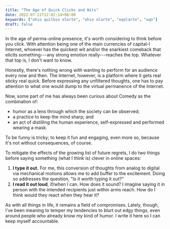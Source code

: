 ```yaml
---
title: "The Age of Quick Clicks and Wits"
date: 2022-07-21T12:01:14+08:00
keywords: ["ohio quilbio olarte", "ohio olarte", "oqolarte", "oqo"]
draft: false
---
```

In the age of perma-online presence,
it's worth considering to think before you click.
With attention being one of the main currencies of capital-I Internet,
whoever has the quickest wit and/or the snarkiest comeback
that elicits something---any strong emotion really---reaches the top.
Whatever that top is, I don't want to know.

Honestly, there's nothing wrong with wanting to perform for an audience
every now and then.
The Internet, however, is a platform where it gets real sticky real quick.
Before expressing any unfiltered thoughts,
one has to pay attention to what one would dump to the virtual permanence of the Internet.

Now, some part of me has always been curious about Comedy
as the combination of:

- humor as a lens through which the society can be observed;
- a practice to keep the mind sharp; and
- an act of distilling the human experience, self-expressed and performed wearing a mask.

To be funny is tricky;
to keep it fun and engaging, even more so,
because it's not without consequences, of course.

To mitigate the effects of the growing list of future regrets,
I do two things before saying something (what I think is)
clever in online spaces:

1. **I type it out.** For me, this conversion of thoughts from analog to digital
   via mechanical motions allows me to add buffer to the excitement. Doing so
   addresses the question, "Is it worth typing it out?"
2. **I read it out loud**, if/when I can. How does it sound? I imagine saying it
   in person with the intended recipients just within arms reach. How do I think
   would they react when they hear it?

As with all things in life, it remains a field of compromises.
Lately, though, I've been meaning to temper my tendencies to blurt out edgy
things,
even around people who already know my kind of humor.
I write it here so I can keep myself accountable.


